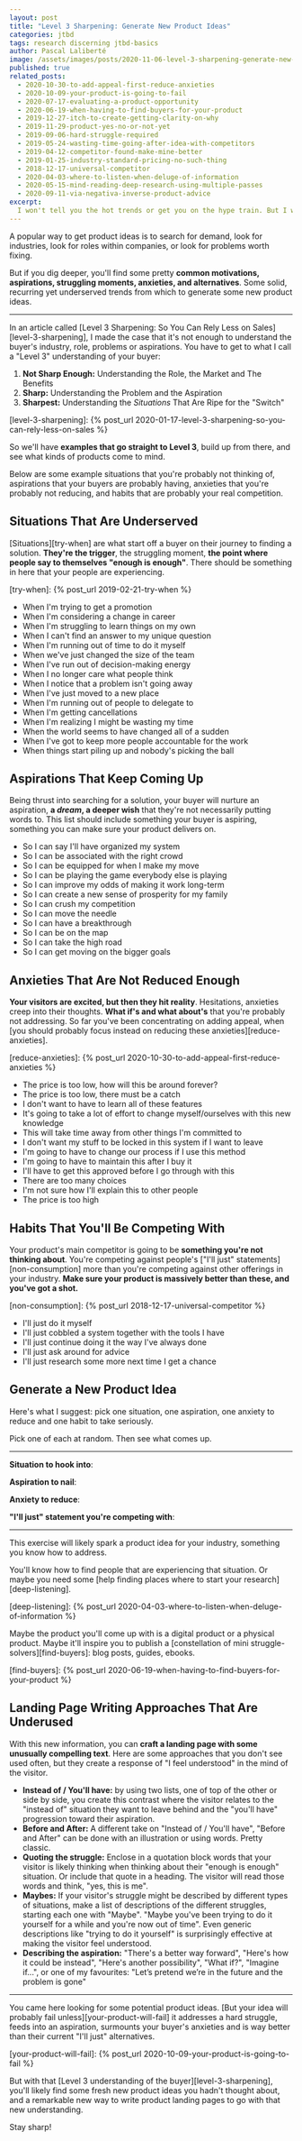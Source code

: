 ```yaml
---
layout: post
title: "Level 3 Sharpening: Generate New Product Ideas"
categories: jtbd
tags: research discerning jtbd-basics
author: Pascal Laliberté
image: /assets/images/posts/2020-11-06-level-3-sharpening-generate-new-product-ideas.jpg
published: true
related_posts:
  - 2020-10-30-to-add-appeal-first-reduce-anxieties
  - 2020-10-09-your-product-is-going-to-fail
  - 2020-07-17-evaluating-a-product-opportunity
  - 2020-06-19-when-having-to-find-buyers-for-your-product
  - 2019-12-27-itch-to-create-getting-clarity-on-why
  - 2019-11-29-product-yes-no-or-not-yet
  - 2019-09-06-hard-struggle-required
  - 2019-05-24-wasting-time-going-after-idea-with-competitors
  - 2019-04-12-competitor-found-make-mine-better
  - 2019-01-25-industry-standard-pricing-no-such-thing
  - 2018-12-17-universal-competitor
  - 2020-04-03-where-to-listen-when-deluge-of-information
  - 2020-05-15-mind-reading-deep-research-using-multiple-passes
  - 2020-09-11-via-negativa-inverse-product-advice
excerpt:
  I won't tell you the hot trends or get you on the hype train. But I will help you see some underserved situations, recurring aspirations, anxities that no one's reducing and landing page techniques you probably never considered. Hope it sparks some product ideas.
---
```


A popular way to get product ideas is to search for demand, look for industries, look for roles within companies, or look for problems worth fixing.

But if you dig deeper, you'll find some pretty **common motivations, aspirations, struggling moments, anxieties, and alternatives**. Some solid, recurring yet underserved trends from which to generate some new product ideas.

---

In an article called [Level 3 Sharpening: So You Can Rely Less on Sales][level-3-sharpening], I made the case that it's not enough to understand the buyer's industry, role, problems or aspirations. You have to get to what I call a "Level 3" understanding of your buyer:

1. **Not Sharp Enough:** Understanding the Role, the Market and The Benefits
2. **Sharp:** Understanding the Problem and the Aspiration
3. **Sharpest:** Understanding the _Situations_ That Are Ripe for the "Switch"

[level-3-sharpening]: {% post_url 2020-01-17-level-3-sharpening-so-you-can-rely-less-on-sales %}

So we'll have **examples that go straight to Level 3**, build up from there, and see what kinds of products come to mind.

Below are some example situations that you're probably not thinking of, aspirations that your buyers are probably having, anxieties that you're probably not reducing, and habits that are probably your real competition.

## Situations That Are Underserved

[Situations][try-when] are what start off a buyer on their journey to finding a solution. **They're the trigger**, the struggling moment, **the point where people say to themselves "enough is enough"**. There should be something in here that your people are experiencing.

[try-when]: {% post_url 2019-02-21-try-when %}

* When I'm trying to get a promotion
* When I'm considering a change in career
* When I'm struggling to learn things on my own
* When I can't find an answer to my unique question
* When I'm running out of time to do it myself
* When we've just changed the size of the team
* When I've run out of decision-making energy
* When I no longer care what people think
* When I notice that a problem isn't going away
* When I've just moved to a new place
* When I'm running out of people to delegate to
* When I'm getting cancellations
* When I'm realizing I might be wasting my time
* When the world seems to have changed all of a sudden
* When I've got to keep more people accountable for the work
* When things start piling up and nobody's picking the ball

## Aspirations That Keep Coming Up

Being thrust into searching for a solution, your buyer will nurture an aspiration, **a _dream_, a deeper wish** that they're not necessarily putting words to. This list should include something your buyer is aspiring, something you can make sure your product delivers on.

* So I can say I'll have organized my system
* So I can be associated with the right crowd
* So I can be equipped for when I make my move
* So I can be playing the game everybody else is playing
* So I can improve my odds of making it work long-term
* So I can create a new sense of prosperity for my family
* So I can crush my competition
* So I can move the needle
* So I can have a breakthrough
* So I can be on the map
* So I can take the high road
* So I can get moving on the bigger goals

## Anxieties That Are Not Reduced Enough

**Your visitors are excited, but then they hit reality**. Hesitations, anxieties creep into their thoughts. **What if's and what about's** that you're probably not addressing. So far you've been concentrating on adding appeal, when [you should probably focus instead on reducing these anxieties][reduce-anxieties].

[reduce-anxieties]: {% post_url 2020-10-30-to-add-appeal-first-reduce-anxieties %}

* The price is too low, how will this be around forever?
* The price is too low, there must be a catch
* I don't want to have to learn all of these features
* It's going to take a lot of effort to change myself/ourselves with this new knowledge
* This will take time away from other things I'm committed to
* I don't want my stuff to be locked in this system if I want to leave
* I'm going to have to change our process if I use this method
* I'm going to have to maintain this after I buy it
* I'll have to get this approved before I go through with this
* There are too many choices
* I'm not sure how I'll explain this to other people
* The price is too high

## Habits That You'll Be Competing With

Your product's main competitor is going to be **something you're not thinking about**. You're competing against people's ["I'll just" statements][non-consumption] more than you're competing against other offerings in your industry. **Make sure your product is massively better than these, and you've got a shot.**

[non-consumption]: {% post_url 2018-12-17-universal-competitor %}

* I'll just do it myself
* I'll just cobbled a system together with the tools I have
* I'll just continue doing it the way I've always done
* I'll just ask around for advice
* I'll just research some more next time I get a chance

## Generate a New Product Idea

Here's what I suggest: pick one situation, one aspiration, one anxiety to reduce and one habit to take seriously.

Pick one of each at random. Then see what comes up.

---

**Situation to hook into**:

**Aspiration to nail**:

**Anxiety to reduce**:

**"I'll just" statement you're competing with**:

---

This exercise will likely spark a product idea for your industry, something you know how to address.

You'll know how to find people that are experiencing that situation. Or maybe you need some [help finding places where to start your research][deep-listening].

[deep-listening]: {% post_url 2020-04-03-where-to-listen-when-deluge-of-information %}

Maybe the product you'll come up with is a digital product or a physical product. Maybe it'll inspire you to publish a [constellation of mini struggle-solvers][find-buyers]: blog posts, guides, ebooks.

[find-buyers]: {% post_url 2020-06-19-when-having-to-find-buyers-for-your-product %}

## Landing Page Writing Approaches That Are Underused

With this new information, you can **craft a landing page with some unusually compelling text**. Here are some approaches that you don't see used often, but they create a response of "I feel understood" in the mind of the visitor.

* **Instead of / You'll have:** by using two lists, one of top of the other or side by side, you create this contrast where the visitor relates to the "instead of" situation they want to leave behind and the "you'll have" progression toward their aspiration.
* **Before and After:** A different take on "Instead of / You'll have", "Before and After" can be done with an illustration or using words. Pretty classic.
* **Quoting the struggle:** Enclose in a quotation block words that your visitor is likely thinking when thinking about their "enough is enough" situation. Or include that quote in a heading. The visitor will read those words and think, "yes, this is me".
* **Maybes:** If your visitor's struggle might be described by different types of situations, make a list of descriptions of the different struggles, starting each one with "Maybe". "Maybe you've been trying to do it yourself for a while and you're now out of time". Even generic descriptions like "trying to do it yourself" is surprisingly effective at making the visitor feel understood.
* **Describing the aspiration:** "There's a better way forward", "Here's how it could be instead", "Here's another possibility", "What if?", "Imagine if...", or one of my favourites: "Let’s pretend we’re in the future and the problem is gone"

---

You came here looking for some potential product ideas. [But your idea will probably fail unless][your-product-will-fail] it addresses a hard struggle, feeds into an aspiration, surmounts your buyer's anxieties and is way better than their current "I'll just" alternatives.

[your-product-will-fail]: {% post_url 2020-10-09-your-product-is-going-to-fail %}

But with that [Level 3 understanding of the buyer][level-3-sharpening], you'll likely find some fresh new product ideas you hadn't thought about, and a remarkable new way to write product landing pages to go with that new understanding.

Stay sharp!
